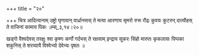 +++
title = "२०"

+++
चित्र आदित्यानाम् उष्ट्रो घृणावान् वार्ध्रानसस् ते मत्या आरणाय सृमरो रुरू रौद्रः कुवयः कुटरुर् दात्यौहस् ते वाजिनां कामाय पिकः ॥म्स्_३,१४।२०॥  
    
खड्गो वैश्वदेवस् तरक्षुः श्वा कृष्णः कर्णो गर्दभस् ते रक्षसाम् इन्द्राय सूकरः सिंहो मारुतः कृकलासः पिप्पका शकुनिस् ते शरव्यायै विश्वेभ्यो देवेभ्यः पृषतः ॥  
    
